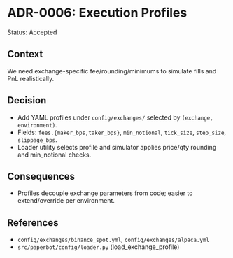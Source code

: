 # ADR-0006: Execution Profiles

Status: Accepted

## Context
We need exchange-specific fee/rounding/minimums to simulate fills and PnL realistically.

## Decision
- Add YAML profiles under `config/exchanges/` selected by `(exchange, environment)`.
- Fields: `fees.{maker_bps,taker_bps}`, `min_notional`, `tick_size`, `step_size`, `slippage_bps`.
- Loader utility selects profile and simulator applies price/qty rounding and min_notional checks.

## Consequences
- Profiles decouple exchange parameters from code; easier to extend/override per environment.

## References
- `config/exchanges/binance_spot.yml`, `config/exchanges/alpaca.yml`
- `src/paperbot/config/loader.py` (load_exchange_profile)

